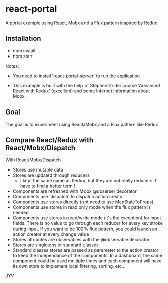 # react-portal

A portal exemple using React, Mobx and a Flux pattern inspired by Redux

## Installation
* npm install
* npm start

Notes: 
* You need to install 'react-portal-server' to run the application

* This example is built with the help of Stephen Grider course 'Advanced React with Redux' (excellent) and some Internet information about Mobx.  

## Goal

The goal is to experiment using React/Mobx and a Flux pattern like Redux

## Compare  React/Redux with React/Mobx/Dispatch

With React/Mobx/Dispatch

* Stores use mutable data
* Stores are updated through reducers
  * I kept the same name as Redux, but they are not really reducers. I have to find a better term !
* Components are refreshed with Mobx @obserser decorator
* Components use 'dispatch' to dispatch action creator
* Components use stores directly (not need to use MapStateToProps)
* Components use stores in read only mode when the flux pattern is needed
* Components use stores in read/write mode (it's the exception) for input fields. There is no value to go through each reducer for every key stroke during input. If you want to be 100% flux pattern, you could launch an action creator at every change value
* Stores attributes are observables with the @observable decorator
* Stores are singletons or standard classes
* Standard classes stores are passed as parameter to the action creator to keep the independance of the components. In a dashboard, the same component could be used multiple times and each component will have its own store to implement local filtering, sorting, etc...

JYV










